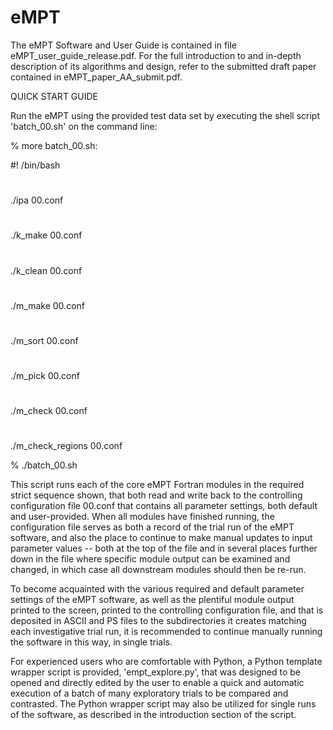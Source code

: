 # eMPT

 The eMPT Software and User Guide is contained in file eMPT_user_guide_release.pdf. For the full introduction to and in-depth description of its algorithms and design, refer to the submitted draft paper contained in eMPT_paper_AA_submit.pdf.
  
QUICK START GUIDE
 
Run the eMPT using the provided test data set by executing the shell script 'batch_00.sh' on the command line:

% more batch_00.sh:

#! /bin/bash
#
./ipa 00.conf
#
./k_make 00.conf
#
./k_clean 00.conf
#
./m_make 00.conf
#
./m_sort 00.conf
#
./m_pick 00.conf
#
./m_check 00.conf
#
./m_check_regions 00.conf

% ./batch_00.sh

This script runs each of the core eMPT Fortran modules in the required strict sequence shown, that both read and write back to the controlling configuration file 00.conf that contains all parameter settings, both default and user-provided. When all modules have finished running, the configuration file serves as both a record of the trial run of the eMPT software, and also the place to continue to make manual updates to input parameter values -- both at the top of the file and in several places further down in the file where specific module output can be examined and changed, in which case all downstream modules should then be re-run.

To become acquainted with the various required and default parameter settings of the eMPT software, as well as the plentiful module output printed to the screen, printed to the controlling configuration file, and that is deposited in ASCII and PS files to the subdirectories it creates matching each investigative trial run, it is recommended to continue manually running the software in this way, in single trials.   

For experienced users who are comfortable with Python, a Python template wrapper script is provided, 'empt_explore.py', that was designed to be opened and directly edited by the user to enable a quick and automatic execution of a batch of many exploratory trials to be compared and contrasted. The Python wrapper script may also be utilized for single runs of the software, as described in the introduction section of the script. 







